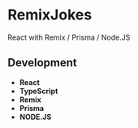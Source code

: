 # RemixJokes
React with Remix / Prisma / Node.JS 

## Development

* **React** <br>
* **TypeScript** <br>
* **Remix** <br>
* **Prisma** <br>
* **NODE.JS** <br>
